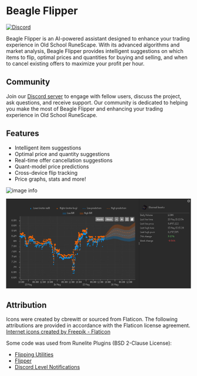# Beagle Flipper

[![Discord](https://img.shields.io/discord/1208453764630057010.svg)](https://discord.gg/UyQxA4QJAq)

Beagle Flipper is an AI-powered assistant designed to enhance your trading experience in Old School RuneScape. With its advanced algorithms and market analysis, Beagle Flipper provides intelligent suggestions on which items to flip, optimal prices and quantities for buying and selling, and when to cancel existing offers to maximize your profit per hour.

## Community
Join our [Discord server](https://discord.gg/UyQxA4QJAq) to engage with fellow users, discuss the project, ask questions, and receive support. Our community is dedicated to helping you make the most of Beagle Flipper and enhancing your trading experience in Old School RuneScape.


## Features
 - Intelligent item suggestions
 - Optimal price and quantity suggestions
 - Real-time offer cancellation suggestions
 - Quant-model price predictions
 - Cross-device flip tracking
 - Price graphs, stats and more!

![image info](./images/beagle-flipper-ui.png)

![image info](./images/price-graph.png)

## Attribution
Icons were created by cbrewitt or sourced from Flaticon. The following attributions are provided in accordance with the Flaticon license agreement.
<a href="https://www.flaticon.com/free-icons/internet" title="internet icons">Internet icons created by Freepik - Flaticon</a>

Some code was used from Runelite Plugins (BSD 2-Clause License):
- [Flipping Utilities](https://github.com/Flipping-Utilities/rl-plugin?tab=readme-ov-file)
- [Flipper](https://github.com/OkayestDev/OSRS-Flipper)
- [Discord Level Notifications](https://github.com/ATremonte/Discord-Level-Notifications)
